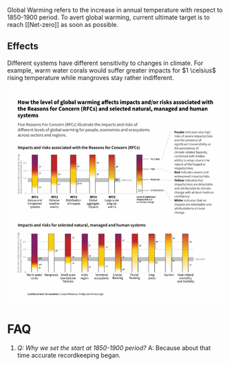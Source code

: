 Global Warming refers to the increase in annual temperature with respect to 1850-1900 period. To avert global warming, current ultimate target is to reach [[Net-zero]] as soon as possible.

## Effects
Different systems have different sensitivity to changes in climate. For example, warm water corals would suffer greater impacts for $1 \celsius$ rising temperature while mangroves stay rather indifferent.
![500](./resources/GlobalWarmingEffect.png)

# FAQ
1. *Q: Why we set the start at 1850-1900 period?*
	A: Because about that time accurate recordkeeping began.	
